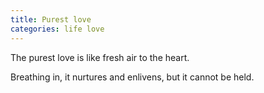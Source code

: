 ```yaml
---
title: Purest love
categories: life love
---
```


The purest love
is like fresh air to the heart.

Breathing in,
it nurtures and enlivens,
but it cannot be held.
